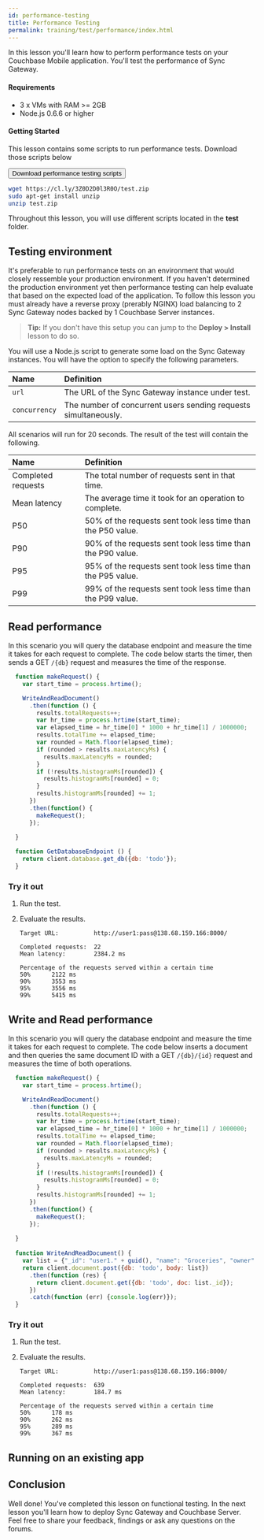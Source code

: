 ```yaml
---
id: performance-testing
title: Performance Testing
permalink: training/test/performance/index.html
---
```


In this lesson you'll learn how to perform performance tests on your Couchbase Mobile application. You'll test the performance of Sync Gateway.

[//]: # "COMMON ACROSS LESSONS"

#### Requirements

- 3 x VMs with RAM >= 2GB
- Node.js 0.6.6 or higher

#### Getting Started

This lesson contains some scripts to run performance tests. Download those scripts below

<button>Download performance testing scripts</button>

```bash
wget https://cl.ly/3Z0D2D0l3R0O/test.zip
sudo apt-get install unzip
unzip test.zip
```

Throughout this lesson, you will use different scripts located in the **test** folder.

[//]: # "COMMON ACROSS LESSONS"

## Testing environment

It's preferable to run performance tests on an environment that would closely ressemble your production environment. If you haven't determined the production environment yet then performance testing can help evaluate that based on the expected load of the application. To follow this lesson you must already have a reverse proxy (prerably NGINX) load balancing to 2 Sync Gateway nodes backed by 1 Couchbase Server instances.

> **Tip:** If you don't have this setup you can jump to the **Deploy > Install** lesson to do so.

You will use a Node.js script to generate some load on the Sync Gateway instances. You will have the option to specify the following parameters.

|Name|Definition|
|:-------|:-------|
|`url`|The URL of the Sync Gateway instance under test.|
|`concurrency`|The number of concurrent users sending requests simultaneously.|

All scenarios will run for 20 seconds. The result of the test will contain the following.

|Name|Definition|
|:-------|:-------|
|Completed requests|The total number of requests sent in that time.|
|Mean latency|The average time it took for an operation to complete.|
|P50|50% of the requests sent took less time than the P50 value.|
|P90|90% of the requests sent took less time than the P90 value.|
|P95|95% of the requests sent took less time than the P95 value.|
|P99|99% of the requests sent took less time than the P99 value.|

## Read performance

In this scenario you will query the database endpoint and measure the time it takes for each request to complete. The code below starts the timer, then sends a GET `/{db}` request and measures the time of the response.

```javascript
  function makeRequest() {
    var start_time = process.hrtime();

    WriteAndReadDocument()
      .then(function () {
        results.totalRequests++;
        var hr_time = process.hrtime(start_time);
        var elapsed_time = hr_time[0] * 1000 + hr_time[1] / 1000000;
        results.totalTime += elapsed_time;
        var rounded = Math.floor(elapsed_time);
        if (rounded > results.maxLatencyMs) {
          results.maxLatencyMs = rounded;
        }
        if (!results.histogramMs[rounded]) {
          results.histogramMs[rounded] = 0;
        }
        results.histogramMs[rounded] += 1;
      })
      .then(function() {
        makeRequest();
      });
    
  }

  function GetDatabaseEndpoint () {
    return client.database.get_db({db: 'todo'});
  }
```

### Try it out

1. Run the test.
2. Evaluate the results.

    ```
    Target URL:          http://user1:pass@138.68.159.166:8000/

    Completed requests:  22
    Mean latency:        2384.2 ms

    Percentage of the requests served within a certain time
    50%      2122 ms
    90%      3553 ms
    95%      3556 ms
    99%      5415 ms
    ```

## Write and Read performance

In this scenario you will query the database endpoint and measure the time it takes for each request to complete. The code below inserts a document and then queries the same document ID with a GET `/{db}/{id}` request and measures the time of both operations.

```javascript
  function makeRequest() {
    var start_time = process.hrtime();

    WriteAndReadDocument()
      .then(function () {
        results.totalRequests++;
        var hr_time = process.hrtime(start_time);
        var elapsed_time = hr_time[0] * 1000 + hr_time[1] / 1000000;
        results.totalTime += elapsed_time;
        var rounded = Math.floor(elapsed_time);
        if (rounded > results.maxLatencyMs) {
          results.maxLatencyMs = rounded;
        }
        if (!results.histogramMs[rounded]) {
          results.histogramMs[rounded] = 0;
        }
        results.histogramMs[rounded] += 1;
      })
      .then(function() {
        makeRequest();
      });
    
  }
  
  function WriteAndReadDocument() {
    var list = {"_id": "user1." + guid(), "name": "Groceries", "owner": "user1", "type": "task-list"};
    return client.document.post({db: 'todo', body: list})
      .then(function (res) {
        return client.document.get({db: 'todo', doc: list._id});
      })
      .catch(function (err) {console.log(err)});
  }
```

### Try it out

1. Run the test.
2. Evaluate the results.

    ```
    Target URL:          http://user1:pass@138.68.159.166:8000/

    Completed requests:  639
    Mean latency:        184.7 ms

    Percentage of the requests served within a certain time
    50%      178 ms
    90%      262 ms
    95%      289 ms
    99%      367 ms
    ```

## Running on an existing app

## Conclusion

Well done! You've completed this lesson on functional testing. In the next lesson you'll learn how to deploy Sync Gateway and Couchbase Server. Feel free to share your feedback, findings or ask any questions on the forums.
